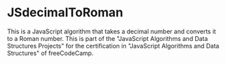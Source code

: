 # JSdecimalToRoman
This is a JavaScript algorithm that takes a decimal number and converts it to a Roman number. This is part of the "JavaScript Algorithms and Data Structures Projects" for the certification in "JavaScript Algorithms and Data Structures" of freeCodeCamp.

